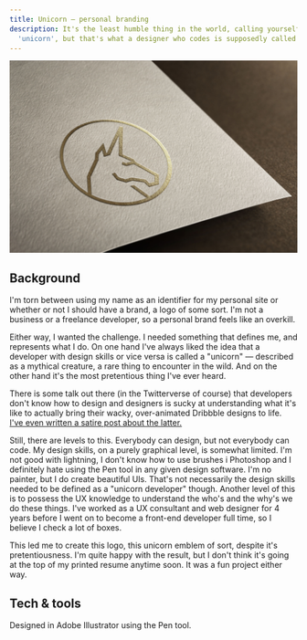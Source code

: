 ```yaml
---
title: Unicorn — personal branding
description: It's the least humble thing in the world, calling yourself a
  'unicorn', but that's what a designer who codes is supposedly called.
---
```

![](/img/unicorn.jpg)

## Background

I'm torn between using my name as an identifier for my personal site or whether or not I should have a brand, a logo of some sort. I'm not a business or a freelance developer, so a personal brand feels like an overkill. 

Either way, I wanted the challenge. I needed something that defines me, and represents what I do. On one hand I've always liked the idea that a developer with design skills or vice versa is called a "unicorn" — described as a mythical creature, a rare thing to encounter in the wild. And on the other hand it's the most pretentious thing I've ever heard. 

There is some talk out there (in the Twitterverse of course) that developers don't know how to design and designers is sucky at understanding what it's like to actually bring their wacky, over-animated Dribbble designs to life. [I've even written a satire post about the latter.](https://www.havardbrynjulfsen.com/posts/how-to-design-a-dribbble-worthy-landing-page-in-10-simple-steps/) 

Still, there are levels to this. Everybody can design, but not everybody can code. My design skills, on a purely graphical level, is somewhat limited. I'm not good with lightning, I don't know how to use brushes i Photoshop and I definitely hate using the Pen tool in any given design software. I'm no painter, but I do create beautiful UIs. That's not necessarily the design skills needed to be defined as a "unicorn developer" though. Another level of this is to possess the UX knowledge to understand the who's and the why's we do these things. I've worked as a UX consultant and web designer for 4 years before I went on to become a front-end developer full time, so I believe I check a lot of boxes. 

This led me to create this logo, this unicorn emblem of sort, despite it's pretentiousness. I'm quite happy with the result, but I don't think it's going at the top of my printed resume anytime soon. It was a fun project either way. 

## Tech & tools

Designed in Adobe Illustrator using the Pen tool.